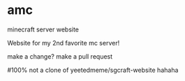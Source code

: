 # amc
minecraft server website

Website for my 2nd favorite mc server!

make a change? make a pull request

#100% not a clone of yeetedmeme/sgcraft-website hahaha

